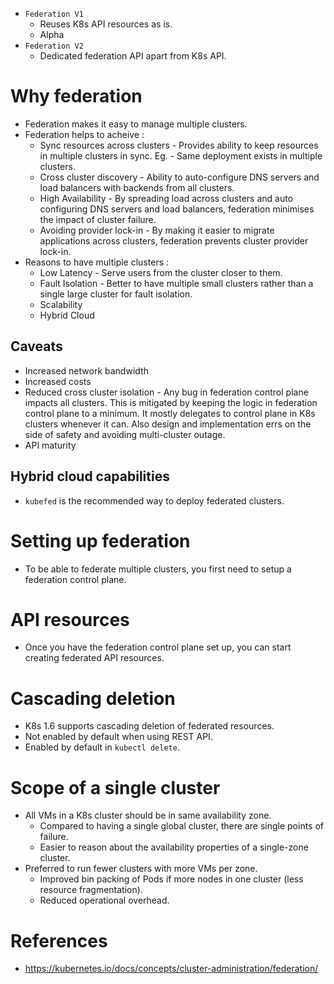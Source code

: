* `Federation V1`
	* Reuses K8s API resources as is.
	* Alpha
* `Federation V2`
	* Dedicated federation API apart from K8s API.
# Why federation
* Federation makes it easy to manage multiple clusters.
* Federation helps to  acheive :
	* Sync resources across clusters - Provides ability to keep resources in multiple clusters in sync. Eg. - Same deployment exists in multiple clusters.
	* Cross cluster discovery - Ability to auto-configure DNS servers and load balancers with backends from all clusters.
	* High Availability - By spreading load across clusters and auto configuring DNS servers and load balancers, federation minimises the impact of cluster failure.
	* Avoiding provider lock-in - By making it easier to migrate applications across clusters, federation prevents cluster provider lock-in.
* Reasons to have multiple clusters :
	* Low Latency - Serve users from the cluster closer to them.
	* Fault Isolation - Better to have multiple small clusters rather than a single large cluster for fault isolation.
	* Scalability
	* Hybrid Cloud
## Caveats
* Increased network bandwidth
* Increased costs
* Reduced cross cluster isolation - Any bug in federation control plane impacts all clusters. This is mitigated by keeping the logic in federation control plane to a minimum. It mostly delegates to control plane in K8s clusters whenever it can. Also design and implementation errs on the side of safety and avoiding multi-cluster outage.
* API maturity
## Hybrid cloud capabilities
* `kubefed` is the recommended way to deploy federated clusters.
# Setting up federation
* To be able to federate multiple clusters, you first need to setup a federation control plane.
# API resources
* Once you have the federation control plane set up, you can start creating federated API resources.
# Cascading deletion
* K8s 1.6 supports cascading deletion of federated resources.
* Not enabled by default when using REST API.
* Enabled by default in `kubectl delete`.
# Scope of a single cluster
* All VMs in a K8s cluster should be in same availability zone.
	* Compared to having a single global cluster, there are single points of failure.
	* Easier to reason about the availability properties of a single-zone cluster.
* Preferred to run fewer clusters with more VMs per zone.
	* Improved bin packing of Pods if more nodes in one cluster (less resource fragmentation).
	* Reduced operational overhead.
# References
* https://kubernetes.io/docs/concepts/cluster-administration/federation/
